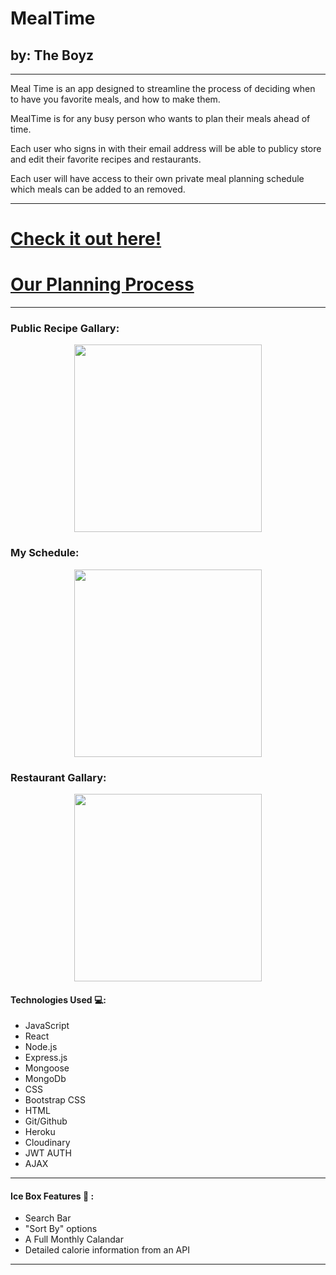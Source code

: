 # MealTime
## by: The Boyz

---

Meal Time is an app designed to streamline the process of deciding when to have you favorite meals, and how to make them.

MealTime is for any busy person who wants to plan their meals ahead of time.

Each user who signs in with their email address will be able to publicy store and edit their favorite recipes and restaurants.

Each user will have access to their own private meal planning schedule which meals can be added to an removed. 

---

# [Check it out here!](https://its-mealtime.herokuapp.com/)

# [Our Planning Process](https://trello.com/b/DoIbNuaK/mealtime)


---

### Public Recipe Gallary:
<center><img src="https://i.imgur.com/YZJN6AA.png" height=300></center>

### My Schedule:

<center><img src="https://i.imgur.com/TxhdVP9.png" height=300></center>

### Restaurant Gallary:

<center><img src="https://i.imgur.com/Lczvh0U.png" height=300></center>

#### Technologies Used 💻:

- JavaScript
- React
- Node.js
- Express.js
- Mongoose
- MongoDb
- CSS
- Bootstrap CSS
- HTML
- Git/Github
- Heroku
- Cloudinary
- JWT AUTH
- AJAX

---

#### Ice Box Features 🧊 :
- Search Bar
- "Sort By" options
- A Full Monthly Calandar 
- Detailed calorie information from an API

---

